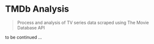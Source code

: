 # TMDb Analysis

> Process and analysis of TV series data scraped using The Movie Database API

to be continued ...